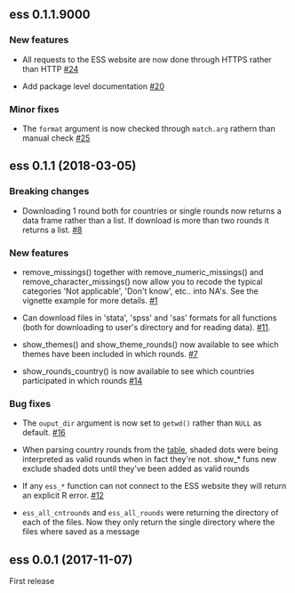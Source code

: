 ## ess 0.1.1.9000

### New features

* All requests to the ESS website are now done through HTTPS rather than HTTP [#24](https://github.com/cimentadaj/ess/issues/24)

* Add package level documentation [#20](https://github.com/cimentadaj/ess/issues/20)

### Minor fixes

* The `format` argument is now checked through `match.arg` rathern than manual check [#25](https://github.com/cimentadaj/ess/issues/25)

## ess 0.1.1 (2018-03-05)

### Breaking changes

* Downloading 1 round both for countries or single rounds now returns a data frame rather than a list. If download is more than two rounds it returns a list. [#8](https://github.com/cimentadaj/ess/issues/8)

### New features

* remove_missings() together with remove_numeric_missings() and remove_character_missings() now allow you to recode the typical categories 'Not applicable', 'Don't know', etc.. into NA's. See the vignette example for more details. [#1](https://github.com/cimentadaj/ess/issues/1)

* Can download files in 'stata', 'spss' and 'sas' formats for all functions (both for downloading to user's directory and for reading data). [#11](https://github.com/cimentadaj/ess/issues/11).

* show_themes() and show_theme_rounds() now available to see which themes have been included in which rounds. [#7](https://github.com/cimentadaj/ess/issues/7)

* show_rounds_country() is now available to see which countries participated in which rounds [#14](https://github.com/cimentadaj/ess/issues/14)

### Bug fixes

* The `ouput_dir` argument is now set to `getwd()` rather than `NULL` as default. [#16](https://github.com/cimentadaj/ess/issues/16)

* When parsing country rounds from the [table](http://www.europeansocialsurvey.org/data/country_index.html), shaded dots were being interpreted as valid rounds when in fact they're not. show_* funs new exclude shaded dots until they've been added as valid rounds

* If any `ess_*` function can not connect to the ESS website they will return an explicit R error. [#12](https://github.com/cimentadaj/ess/issues/12)

* `ess_all_cntrounds` and `ess_all_rounds` were returning the directory of each of the files. Now they only return the single directory where the files where saved as a message

## ess 0.0.1 (2017-11-07)

First release